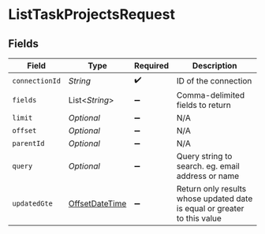 # ListTaskProjectsRequest


## Fields

| Field                                                                                     | Type                                                                                      | Required                                                                                  | Description                                                                               |
| ----------------------------------------------------------------------------------------- | ----------------------------------------------------------------------------------------- | ----------------------------------------------------------------------------------------- | ----------------------------------------------------------------------------------------- |
| `connectionId`                                                                            | *String*                                                                                  | :heavy_check_mark:                                                                        | ID of the connection                                                                      |
| `fields`                                                                                  | List<*String*>                                                                            | :heavy_minus_sign:                                                                        | Comma-delimited fields to return                                                          |
| `limit`                                                                                   | *Optional<Double>*                                                                        | :heavy_minus_sign:                                                                        | N/A                                                                                       |
| `offset`                                                                                  | *Optional<Double>*                                                                        | :heavy_minus_sign:                                                                        | N/A                                                                                       |
| `parentId`                                                                                | *Optional<String>*                                                                        | :heavy_minus_sign:                                                                        | N/A                                                                                       |
| `query`                                                                                   | *Optional<String>*                                                                        | :heavy_minus_sign:                                                                        | Query string to search. eg. email address or name                                         |
| `updatedGte`                                                                              | [OffsetDateTime](https://docs.oracle.com/javase/8/docs/api/java/time/OffsetDateTime.html) | :heavy_minus_sign:                                                                        | Return only results whose updated date is equal or greater to this value                  |